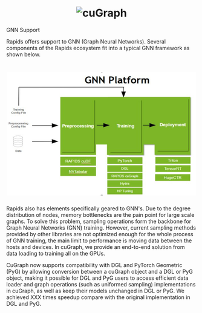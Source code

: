<h1 align="center";>
  <br>
  <img src="../img/cugraph_logo_2.png" alt="cuGraph" width="300">
</h1>

GNN Support

Rapids offers support to GNN (Graph Neural Networks). Several components of the Rapids ecosystem fit into a typical GNN framework as shown below.

<h1 align="center";>
  <img src="../img/gnn_framework.png" alt="cuGraph" width="500">
</h1>

Rapids also has elements specifically geared to GNN's. Due to the degree distribution of nodes, memory bottlenecks are the pain point for large scale graphs. To solve this problem, sampling operations form the backbone for Graph Neural Networks (GNN) training. However, current sampling methods provided by other libraries are not optimized enough for the whole process of GNN training, the main limit to performance is moving data between the hosts and devices. In cuGraph, we provide an end-to-end solution from data loading to training all on the GPUs.

CuGraph now supports compatibility with DGL and PyTorch Geometric (PyG) by allowing conversion between a cuGraph object and a DGL or PyG object, making it possible for DGL and PyG users to access efficient data loader and graph operations (such as uniformed sampling) implementations in cuGraph, as well as keep their models unchanged in DGL or PyG. We achieved XXX times speedup compare with the original implementation in DGL and PyG.

